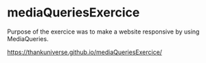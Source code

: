 # mediaQueriesExercice

Purpose of the exercice was to make a website responsive by using MediaQueries.

https://thankuniverse.github.io/mediaQueriesExercice/


